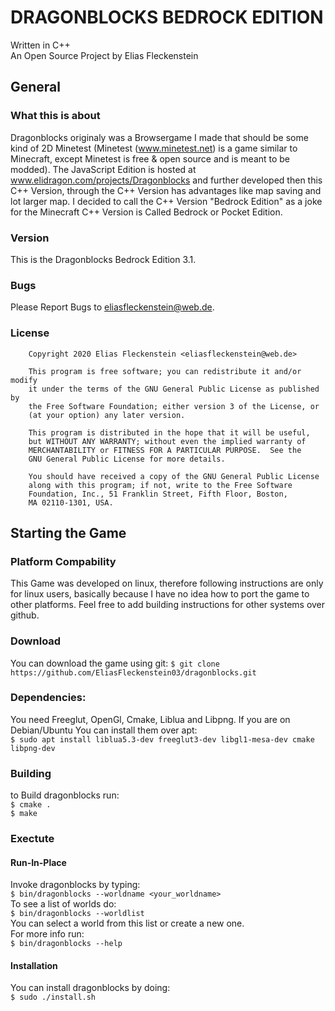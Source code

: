 # DRAGONBLOCKS BEDROCK EDITION
Written in C++  
An Open Source Project by Elias Fleckenstein
## General
### What this is about
Dragonblocks originaly was a Browsergame I made that should be some kind of 2D Minetest (Minetest (www.minetest.net) is a game similar to Minecraft, except Minetest is free & open source and is meant to be modded). The JavaScript Edition is hosted at www.elidragon.com/projects/Dragonblocks and further developed then this C++ Version, through the C++ Version has advantages like map saving and lot larger map. I decided to call the C++ Version "Bedrock Edition" as a joke for the Minecraft C++ Version is Called Bedrock or Pocket Edition.
### Version
This is the Dragonblocks Bedrock Edition 3.1.
### Bugs
Please Report Bugs to eliasfleckenstein@web.de.
### License
		Copyright 2020 Elias Fleckenstein <eliasfleckenstein@web.de>
		
		This program is free software; you can redistribute it and/or modify
		it under the terms of the GNU General Public License as published by
		the Free Software Foundation; either version 3 of the License, or
		(at your option) any later version.
		
		This program is distributed in the hope that it will be useful,
		but WITHOUT ANY WARRANTY; without even the implied warranty of
		MERCHANTABILITY or FITNESS FOR A PARTICULAR PURPOSE.  See the
		GNU General Public License for more details.

		You should have received a copy of the GNU General Public License
		along with this program; if not, write to the Free Software
		Foundation, Inc., 51 Franklin Street, Fifth Floor, Boston,
		MA 02110-1301, USA.
## Starting the Game
### Platform Compability
This Game was developed on linux, therefore following instructions are only for linux users, basically because I have no idea how to port the game to other platforms. Feel free to add building instructions for other systems over github.
### Download
You can download the game using git:
`$ git clone https://github.com/EliasFleckenstein03/dragonblocks.git`
### Dependencies:
You need Freeglut, OpenGl, Cmake, Liblua and Libpng.  If you are on Debian/Ubuntu You can install them over apt:   
`$ sudo apt install liblua5.3-dev freeglut3-dev libgl1-mesa-dev cmake libpng-dev`
### Building
to Build dragonblocks run:  
`$ cmake .`  
`$ make`  
### Exectute
#### Run-In-Place
Invoke dragonblocks by typing:  
`$ bin/dragonblocks --worldname <your_worldname>`  
To see a list of worlds do:  
`$ bin/dragonblocks --worldlist`  
You can select a world from this list or create a new one.  
For more info run:  
`$ bin/dragonblocks --help`
#### Installation
You can install dragonblocks by doing:  
`$ sudo ./install.sh`
